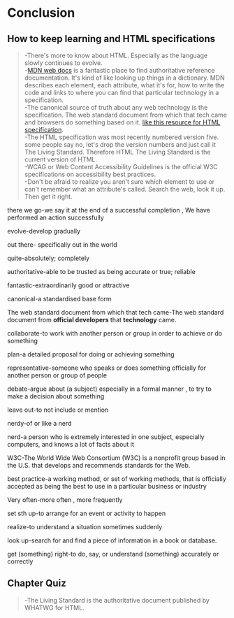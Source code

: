 # Conclusion
## How to keep learning and HTML specifications
>-There's more to know about HTML. Especially as the language slowly continues to evolve.  
-[MDN web docs](https://developer.mozilla.org/en-US/) is a fantastic place to find authoritative reference documentation. It's kind of like looking up things in a dictionary. MDN describes each element, each attribute, what it's for, how to write the code and links to where you can find that particular technology in a specification.  
-The canonical source of truth about any web technology is the specification. The web standard document from which that tech came and browsers do something based on it. [like this resource for HTML specification](https://html.spec.whatwg.org/multipage/).  
-The HTML specification was most recently numbered version five. some people say no, let's drop the version numbers and just call it The Living Standard. Therefore HTML The Living Standard is the current version of HTML.  
-WCAG or Web Content Accessibility Guidelines is the official W3C specifications on accessibility best practices.  
-Don't be afraid to realize you aren't sure which element to use or can't remember what an attribute's called. Search the web, look it up. Then get it right.

there we go-we say it at the end of a successful completion , We have performed an action successfully

evolve-develop gradually

out there- specifically out in the world

quite-absolutely; completely

authoritative-able to be trusted as being accurate or true; reliable

fantastic-extraordinarily good or attractive

canonical-a standardised base form

The web standard document from which that tech came-The web standard document from **official developers** that **technology** came.

collaborate-to work with another person or group in order to achieve or do something

plan-a detailed proposal for doing or achieving something

representative-someone who speaks or does something officially for another person or group of people

debate-argue about (a subject) especially in a formal manner , to try to make a decision about something

leave out-to not include or mention 

nerdy-of or like a nerd

nerd-a person who is extremely interested in one subject, especially computers, and knows a lot of facts about it

W3C-The World Wide Web Consortium (W3C) is a nonprofit group based in the U.S. that develops and recommends standards for the Web.

best practice-a working method, or set of working methods, that is officially accepted as being the best to use in a particular business or industry

Very often-more often , more frequently

set sth up-to arrange for an event or activity to happen

realize-to understand a situation sometimes suddenly

look up-search for and find a piece of information in a book or database.

get (something) right-to do, say, or understand (something) accurately or correctly

## Chapter Quiz
>-The Living Standard is the authoritative document published by WHATWG for HTML.